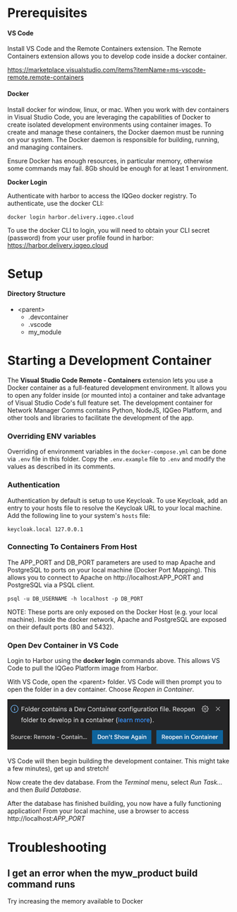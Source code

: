 # Prerequisites

#### VS Code

Install VS Code and the Remote Containers extension. The Remote Containers extension allows you to develop code inside a docker container.

https://marketplace.visualstudio.com/items?itemName=ms-vscode-remote.remote-containers

#### Docker

Install docker for window, linux, or mac. When you work with dev containers in Visual Studio Code, you are leveraging the capabilities of Docker to create isolated development environments using container images. To create and manage these containers, the Docker daemon must be running on your system. The Docker daemon is responsible for building, running, and managing containers.

Ensure Docker has enough resources, in particular memory, otherwise some commands may fail. 8Gb should be enough for at least 1 environment.

**Docker Login**

Authenticate with harbor to access the IQGeo docker registry. To authenticate, use the docker CLI:

```shell
docker login harbor.delivery.iqgeo.cloud
```

To use the docker CLI to login, you will need to obtain your CLI secret (password) from your user profile found in harbor:
https://harbor.delivery.iqgeo.cloud

# Setup

#### Directory Structure

-   \<parent\>
    -   .devcontainer
    -   .vscode
    -   my_module

# Starting a Development Container

The **Visual Studio Code Remote - Containers** extension lets you use a Docker container as a full-featured development environment. It allows you to open any folder inside (or mounted into) a container and take advantage of Visual Studio Code's full feature set. The development container for Network Manager Comms contains Python, NodeJS, IQGeo Platform, and other tools and libraries to facilitate the development of the app.

### Overriding ENV variables

Overriding of environment variables in the `docker-compose.yml` can be done via `.env` file in this folder. Copy the `.env.example` file to `.env` and modify the values as described in its comments.

### Authentication

Authentication by default is setup to use Keycloak. To use Keycloak, add an entry to your hosts file to resolve the Keycloak URL to your local machine. Add the following line to your system's `hosts` file:

```shell
keycloak.local 127.0.0.1
```

### Connecting To Containers From Host

The APP_PORT and DB_PORT parameters are used to map Apache and PostgreSQL to ports on your local machine (Docker Port Mapping). This allows you to connect to Apache on http://localhost:APP_PORT and PostgreSQL via a PSQL client.

```shell
psql -u DB_USERNAME -h localhost -p DB_PORT
```

NOTE: These ports are only exposed on the Docker Host (e.g. your local machine). Inside the docker network, Apache and PostgreSQL are exposed on their default ports (80 and 5432).

### Open Dev Container in VS Code

Login to Harbor using the **docker login** commands above. This allows VS Code to pull the IQGeo Platform image from Harbor.

With VS Code, open the \<parent\> folder. VS Code will then prompt you to open the folder in a dev container. Choose _Reopen in Container_.

![missing image](.readme/reopen-dev-container.png)

VS Code will then begin building the development container. This might take a few minutes), get up and stretch!

Now create the dev database. From the _Terminal_ menu, select _Run Task..._ and then _Build Database_.

After the database has finished building, you now have a fully functioning application! From your local machine, use a browser to access http://localhost:_APP_PORT_

# Troubleshooting

## I get an error when the myw_product build command runs

Try increasing the memory available to Docker
